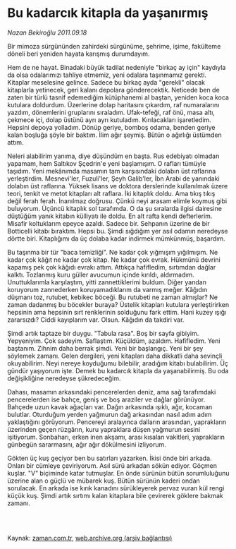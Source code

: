 # Bu kadarcık  kitapla da  yaşanırmış

*Nazan Bekiroğlu 2011.09.18*

<td class="columnist-detail">
<p>Bir mimoza sürgününden zahirdeki sürgünüme, şehrime, işime, fakülteme döneli beri yeniden hayata karışmış durumdayım.</p>
<p>
<div id="haberMetinDiv">
<p>Hem de ne hayat. Binadaki büyük tadilat nedeniyle "birkaç ay için" kaydıyla da olsa odalarımızı tahliye etmemiz, yeni odalara taşınmamız gerekti. Kitaplar meselesine gelince. Sadece bu birkaç ayda "gerekli" olacak kitaplarla yetinecek, geri kalanı depolara gönderecektik. Neticede ben de zaten bir türlü tasnif edemediğim kütüphanemi al baştan, yeniden koca koca kutulara doldurdum. Üzerlerine dolap haritasını çıkardım, raf numaralarını yazdım, dönemlerini gruplarını sıraladım. Ufak-tefeği, raf önü, masa altı, çekmece içi, dolap üstünü ayrı ayrı kutuladım. Kırılacakları işaretledim. Hepsini depoya yolladım. Dönüp geriye, bomboş odama, benden geriye kalan boşluğa şöyle bir baktım. İlim ağır şeymiş. Bütün o ağırlığı üstümden attım.
<p> Neleri alabilirim yanıma, diye düşündüm en başta. Rus edebiyatı olmadan yapamam, hem Saltıkov Şçedrin'e yeni başlamışım. O rafları tümüyle taşıdım. Yeni mekânımda masamın tam karşısındaki dolabın üst raflarına yerleştirdim. Mesnevi'ler, Fuzuli'ler, Şeyh Galib'ler, İbn Arabi de yanındaki dolabın üst raflarına. Yüksek lisans ve doktora derslerinde kullanılmak üzere teori, tenkit ve metot kitapları alt raflara. İki kitaplık doldu. Ama tıkış tıkış değil ferah ferah. İnanılmaz doğrusu. Çünkü neyi arasam elimle koymuş gibi buluyorum. Üçüncü kitaplık sol tarafımda. O da şu sıralarda ilgisi dairesine düştüğüm yanık kitabın külliyatı ile doldu. En alt rafta kendi defterlerim. Misafir koltuklarım epeyce azaldı. Sadece bir. Sehpanın üzerine de bir Botticelli kitabı bıraktım. Hepsi bu. Şimdi sığdığım yer asıl odamın neredeyse dörtte biri. Kitaplığımı da üç dolaba kadar indirmek mümkünmüş, başardım.
<p> Bu taşınma bir tür "baca temizliği". Ne kadar çok yığmışım yığılmışım. Ne kadar çok kâğıt ne kadar çok kitap. Ne kadar çok evrak. Hükmünü devrini kapamış pek çok kâğıdı evrakı attım. Attıkça hafifledim, sırtımdan dağlar kalktı. Tozlanmış kuru güller avucumun içinde kırıldı, aldırmadım. Unuttuklarımla karşılaştım, yitti zannettiklerimi buldum. Diğer yandan koruyorum zannederken koruyamadıklarım da varmış meğer. Kâğıdın düşmanı toz, rutubet, kebikec böceği. Bu rutubeti ne zaman almışlar? Ne zaman dadanmış bu böcekler buraya? Üstelik kitapları kutulara yerleştirirken hepsinin ama hepsinin sırt renklerinin solduğunu fark ettim. Hani kuzey ışığı zararsızdı? Ciddi kayıplarım var. Olsun. Kâğıdın da takdiri var.
<p> Şimdi artık taptaze bir duygu. "Tabula rasa". Boş bir sayfa gibiyim. Yepyeniyim. Çok sadeyim. Saflaştım. Küçüldüm, azaldım. Hafifledim. Yeni baştanım. Zihnim daha berrak şimdi. Yeni bir başlangıç. Yeni bir şey söylemek zamanı. Gelen dergileri, yeni kitapları daha dikkatli daha sevinçli okuyabilirim. Neyi nereye koyduğumu bilebilir, aradığım kitabı bulabilirim. Üç gündür yaşıyorum işte. Demek bu kadarcık kitapla da yaşanabilirmiş. Bu oda değişikliğine neredeyse şükredeceğim.
<p> Dahası, masamın arkasındaki pencerelerden deniz, ama sağ tarafımdaki pencerelerden ise bahçe, geniş ve boş araziler ve dağlar görünüyor. Bahçede uzun kavak ağaçları var. Dağın arkasında ışıklı, ağır, kocaman bulutlar. Oturduğum yerden yağmurun dağ arkasından nasıl adım adım yaklaştığını görüyorum. Pencereyi aralayınca dalların arasından, yaprakların üzerinden geçen rüzgârın, kuru yapraklara düşen yağmurun sesini işitiyorum. Sonbaharı, erken inen akşamı, arası kısalan vakitleri, yaprakların günbegün sararmasını, ağır ağır dökülmesini izliyorum.
<p> Gökten üç kuş geçiyor ben bu satırları yazarken. İkisi önde biri arkada. Onları bir cümleye çeviriyorum. Asıl sürü arkadan sökün ediyor. Göçmen kuşlar. "V" biçiminde katar tutmuşlar. En önde sürünün bütün sorumluluğunu üzerine alan o güçlü ve mübarek kuş. Bütün sürünün kaderi ondan sorulacak. En arkada ise kırık kanadını sürükleyerek pervaz vuran kül rengi küçük kuş. Şimdi artık sırtımı kalan kitaplara bile çevirerek göklere bakmak zamanı. </p></p></p></p></p></p></div>
</p>


<p><br>
		 </br></p></td>

Kaynak: [zaman.com.tr](http://zaman.com.tr/yazar.do?yazino=1180865), [web.archive.org (arşiv bağlantısı)](http://web.archive.org/web/20111228011129/http://www.zaman.com.tr:80/yazar.do?yazino=1180865)
